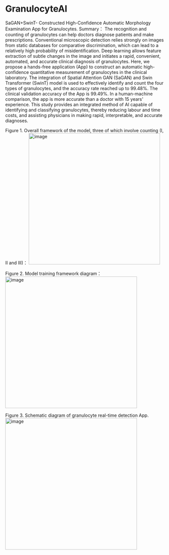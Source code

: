# GranulocyteAI
SaGAN+SwinT- Constructed High-Confidence Automatic Morphology Examination App for Granulocytes.
Summary：
The recognition and counting of granulocytes can help doctors diagnose patients and make prescriptions. Conventional microscopic detection relies strongly on images from static databases for comparative discrimination, which can lead to a relatively high probability of misidentification. Deep learning allows feature extraction of subtle changes in the image and initiates a rapid, convenient, automated, and accurate clinical diagnosis of granulocytes. Here, we propose a hands-free application (App) to construct an automatic high-confidence quantitative measurement of granulocytes in the clinical laboratory. The integration of Spatial Attention GAN (SaGAN) and Swin Transformer (SwinT) model is used to effectively identify and count the four types of granulocytes, and the accuracy rate reached up to 99.48%. The clinical validation accuracy of the App is 99.49%. In a human-machine comparison, the app is more accurate than a doctor with 15 years' experience. This study provides an integrated method of AI capable of identifying and classifying granulocytes, thereby reducing labour and time costs, and assisting physicians in making rapid, interpretable, and accurate diagnoses. 

Figure 1. Overall framework of the model, three of which involve counting (I, II and III)：
<img width="415" alt="image" src="https://user-images.githubusercontent.com/78481822/224525978-ff9b4e17-68bf-475a-b2be-cd923d806735.png">

Figure 2. Model training framework diagram：
<img width="416" alt="image" src="https://user-images.githubusercontent.com/78481822/224526054-63f15209-c221-48a1-bc62-717e351120e5.png">

Figure 3. Schematic diagram of granulocyte real-time detection App.
<img width="416" alt="image" src="https://user-images.githubusercontent.com/78481822/224526015-e41b544a-5f6a-42d4-b6e8-f33c9f295522.png">
